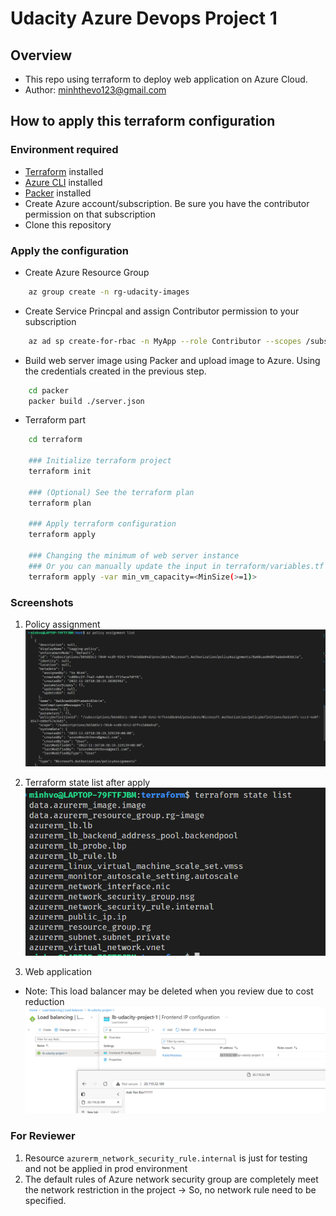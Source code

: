 # Udacity Azure Devops Project 1
## Overview
- This repo using terraform to deploy web application on Azure Cloud.
- Author: minhthevo123@gmail.com 
## How to apply this terraform configuration
### Environment required
- [Terraform](https://developer.hashicorp.com/terraform/tutorials/aws-get-started/install-cli) installed
- [Azure CLI](https://learn.microsoft.com/en-us/cli/azure/install-azure-cli) installed
- [Packer](https://developer.hashicorp.com/packer/tutorials/docker-get-started/get-started-install-cli) installed
- Create Azure account/subscription. Be sure you have the contributor permission on that subscription
- Clone this repository
### Apply the configuration
- Create Azure Resource Group
```BASH
    az group create -n rg-udacity-images
```
- Create Service Princpal and assign Contributor permission to your subscription
```BASH
    az ad sp create-for-rbac -n MyApp --role Contributor --scopes /subscriptions/<YOUR_SUB_ID>
```

- Build web server image using Packer and upload image to Azure. Using the credentials created in the previous step.
```BASH
    cd packer
    packer build ./server.json
```
- Terraform part
```BASH
    cd terraform

    ### Initialize terraform project
    terraform init

    ### (Optional) See the terraform plan
    terraform plan

    ### Apply terraform configuration
    terraform apply

    ### Changing the minimum of web server instance 
    ### Or you can manually update the input in terraform/variables.tf file
    terraform apply -var min_vm_capacity=<MinSize(>=1)>
```

### Screenshots
1. Policy assignment
![Policy assignment](screenshots/tagging-policy.PNG)

2. Terraform state list after apply
![State list](screenshots/terraform-state-list.PNG)

3. Web application
- Note: This load balancer may be deleted when you review due to cost reduction
![Web server](screenshots/access_app.PNG)


### For Reviewer
1. Resource `azurerm_network_security_rule.internal` is just for testing and not be applied in prod environment
2. The default rules of Azure network security group are completely meet the network restriction in the project -> So, no network rule need to be specified.  